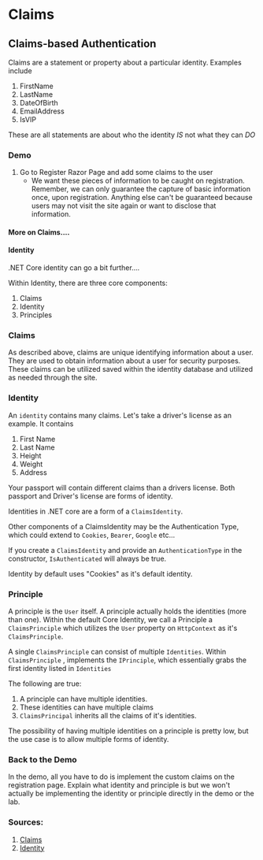 # Claims


## Claims-based Authentication

Claims are a statement or property about a particular identity. Examples include

1. FirstName
1. LastName
1. DateOfBirth
1. EmailAddress
1. IsVIP

These are all statements are about who the identity *IS* not what they can *DO*


### Demo
1. Go to Register Razor Page and add some claims to the user
    - We want these pieces of information to be caught on registration. Remember, we can only
    guarantee the capture of basic information once, upon registration. Anything else can't be guaranteed because users
may not visit the site again or want to disclose that information. 


#### More on Claims....

#### Identity
.NET Core identity can go a bit further....

Within Identity, there are three core components:

1. Claims
1. Identity
1. Principles


### Claims

As described above, claims are unique identifying information about a user. They are used
to obtain information about a user for security purposes. These claims can be utilized
saved within the identity database and utilized as needed through the site.      

### Identity

An `identity` contains many claims. Let's take a driver's license as an example. It contains
1. First Name
1. Last Name
1. Height
1. Weight
1. Address

Your passport will contain different claims than a drivers license. Both passport and Driver's license are forms of 
identity. 

Identities in .NET core are a form of a `ClaimsIdentity`. 

Other components of a ClaimsIdentity may be the Authentication Type, 
which could extend to `Cookies`, `Bearer`, `Google` etc...

If you create a `ClaimsIdentity` and provide an `AuthenticationType` in the constructor, `IsAuthenticated` will always be true.

Identity by default uses "Cookies" as it's default identity.


### Principle

A principle is the `User` itself. A principle actually holds the identities (more than one).
Within the default Core Identity, we call a Principle a `ClaimsPrinciple` which utilizes the `User` property on `HttpContext` as it's `ClaimsPrinciple`. 

A single `ClaimsPrinciple` can consist of multiple `Identities`. 
Within `ClaimsPrinciple` , implements the `IPrinciple`, which essentially grabs the 
first identity listed in `Identities`

The following are true:
1. A principle can have multiple identities.
1. These identities can have multiple claims
1. `ClaimsPrincipal` inherits all the claims of it's identities. 

The possibility of having multiple identities on a principle is pretty low, but the use case is to allow multiple forms
of identity. 


### Back to the Demo
In the demo, all you have to do is implement the custom claims on the 
registration page. Explain what identity and principle is but we won't actually be implementing the identity or principle directly in the demo or the lab. 

### Sources:
1. [Claims](https://docs.microsoft.com/en-us/aspnet/core/security/authorization/claims?view=aspnetcore-2.2)
1. [Identity](https://docs.microsoft.com/en-us/aspnet/core/security/authentication/identity?view=aspnetcore-2.2&tabs=visual-studio)